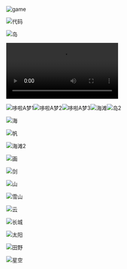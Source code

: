 ![game](https://pic-1304888003.cos.ap-guangzhou.myqcloud.com/img/game.jpg)

![代码](https://pic-1304888003.cos.ap-guangzhou.myqcloud.com/img/%E4%BB%A3%E7%A0%81.jpg)

![岛](https://pic-1304888003.cos.ap-guangzhou.myqcloud.com/img/%E5%B2%9B.jpg)

<video src="C:/Users/ADMIN/IdeaProjects/HTML/resource/%E5%9C%B0%E7%90%83.mp4"></video>

![哆啦A梦1](https://pic-1304888003.cos.ap-guangzhou.myqcloud.com/img/%E5%93%86%E5%95%A6A%E6%A2%A61.jpg)![哆啦A梦2](https://pic-1304888003.cos.ap-guangzhou.myqcloud.com/img/%E5%93%86%E5%95%A6A%E6%A2%A62.gif)![哆啦A梦3](https://pic-1304888003.cos.ap-guangzhou.myqcloud.com/img/%E5%93%86%E5%95%A6A%E6%A2%A63.gif)![海滩](https://pic-1304888003.cos.ap-guangzhou.myqcloud.com/img/%E6%B5%B7%E6%BB%A9.png)![岛2](https://pic-1304888003.cos.ap-guangzhou.myqcloud.com/img/%E5%B2%9B2.jpg)

![海](https://pic-1304888003.cos.ap-guangzhou.myqcloud.com/img/%E6%B5%B7.jpg)

![帆](https://pic-1304888003.cos.ap-guangzhou.myqcloud.com/img/%E5%B8%86.png)

![海滩2](https://pic-1304888003.cos.ap-guangzhou.myqcloud.com/img/%E6%B5%B7%E6%BB%A92.png)

![画](https://pic-1304888003.cos.ap-guangzhou.myqcloud.com/img/%E7%94%BB.jpg)

![剑](https://pic-1304888003.cos.ap-guangzhou.myqcloud.com/img/%E5%89%91.jpg)

![山](https://pic-1304888003.cos.ap-guangzhou.myqcloud.com/img/%E5%B1%B1.gif)

![雪山](https://pic-1304888003.cos.ap-guangzhou.myqcloud.com/img/%E9%9B%AA%E5%B1%B1.png)

![云](https://pic-1304888003.cos.ap-guangzhou.myqcloud.com/img/%E4%BA%91.png)

![长城](https://pic-1304888003.cos.ap-guangzhou.myqcloud.com/img/%E9%95%BF%E5%9F%8E.png)

![太阳](https://pic-1304888003.cos.ap-guangzhou.myqcloud.com/img/%E5%A4%AA%E9%98%B3.png)

![田野](https://pic-1304888003.cos.ap-guangzhou.myqcloud.com/img/%E7%94%B0%E9%87%8E.jpg)

![星空](https://pic-1304888003.cos.ap-guangzhou.myqcloud.com/img/%E6%98%9F%E7%A9%BA.jpg)